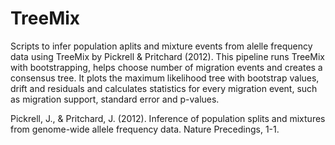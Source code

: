 # TreeMix
Scripts to infer population aplits and mixture events from alelle frequency data using TreeMix by Pickrell & Pritchard (2012). This pipeline runs TreeMix with bootstrapping, helps choose number of migration events and creates a consensus tree. It plots the maximum likelihood tree with bootstrap values, drift and residuals and calculates statistics for every migration event, such as migration support, standard error and p-values.

Pickrell, J., & Pritchard, J. (2012). Inference of population splits and mixtures from genome-wide allele frequency data. Nature Precedings, 1-1. 
